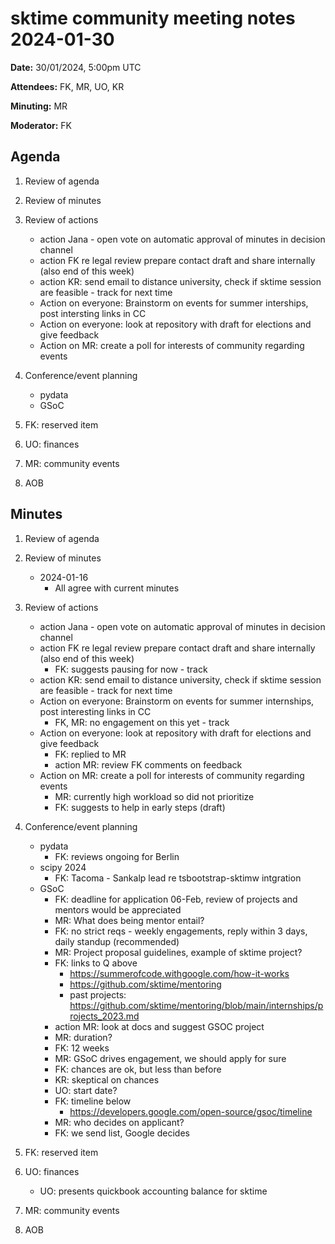 

# sktime community meeting notes 2024-01-30

**Date:** 
30/01/2024, 5:00pm UTC

**Attendees:** FK, MR, UO, KR

**Minuting:** MR

**Moderator:** FK

## Agenda
1. Review of agenda

2. Review of minutes

3. Review of actions

    * action Jana - open vote on automatic approval of minutes in decision channel
    * action FK re legal review prepare contact draft and share internally (also end of this week)
    * action KR: send email to distance university, check if sktime session are feasible - track for next time
    * Action on everyone: Brainstorm on events for summer interships, post intersting links in CC
    * Action on everyone: look at repository with draft for elections and give feedback
    * Action on MR: create a poll for interests of community regarding events


4. Conference/event planning
    * pydata
    * GSoC

5. FK: reserved item

6. UO: finances

7. MR: community events

8. AOB

## Minutes
1. Review of agenda

2. Review of minutes
    * 2024-01-16
        * All agree with current minutes

3. Review of actions

    * action Jana - open vote on automatic approval of minutes in decision channel
    * action FK re legal review prepare contact draft and share internally (also end of this week)
        * FK: suggests pausing for now - track
    * action KR: send email to distance university, check if sktime session are feasible - track for next time
    * Action on everyone: Brainstorm on events for summer internships, post interesting links in CC
        * FK, MR: no engagement on this yet - track
    * Action on everyone: look at repository with draft for elections and give feedback
        * FK: replied to MR
        * action MR: review FK comments on feedback
    * Action on MR: create a poll for interests of community regarding events
        * MR: currently high workload so did not prioritize
        * FK: suggests to help in early steps (draft)

4. Conference/event planning
    * pydata
        * FK: reviews ongoing for Berlin
    * scipy 2024
        * FK: Tacoma - Sankalp lead re tsbootstrap-sktimw intgration
    * GSoC
        * FK: deadline for application 06-Feb, review of projects and mentors would be appreciated
        * MR: What does being mentor entail?
        * FK: no strict reqs - weekly engagements, reply within 3 days, daily standup (recommended)
        * MR: Project proposal guidelines, example of sktime project?
        * FK: links to Q above
            * https://summerofcode.withgoogle.com/how-it-works
            * https://github.com/sktime/mentoring
            * past projects: https://github.com/sktime/mentoring/blob/main/internships/projects_2023.md
        * action MR: look at docs and suggest GSOC project
        * MR: duration?
        * FK: 12 weeks
        * MR: GSoC drives engagement, we should apply for sure
        * FK: chances are ok, but less than before
        * KR: skeptical on chances
        * UO: start date? 
        * FK: timeline below 
            * https://developers.google.com/open-source/gsoc/timeline
        * MR: who decides on applicant?
        * FK: we send list, Google decides

5. FK: reserved item

6. UO: finances
    * UO: presents quickbook accounting balance for sktime

7. MR: community events

8. AOB
